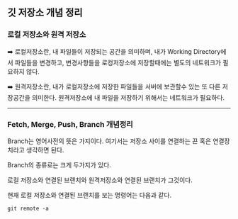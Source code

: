 ##  깃 저장소 개념 정리

### 로컬 저장소와 원격 저장소

➡️ 로컬저장소란, 내 파일들이 저장되는 공간을 의미하며, 내가 Working Directory에서 파일들을 변경하고, 변경사항들을 로컹저장소에 저장할때에는 별도의 네트워크가 필요하지 않다.

➡️ 원격저장소란, 내가 로컬저장소에 저장한 파일들을 서버에 보관할수 있는 또 다른 저장공간을 의미한다. 원격저장소에 내 파일을 저장하기 위해서는 네트워크가 필요하다.

---

### Fetch, Merge, Push, Branch 개념정리

Branch는 영어사전의 뜻은 가지이다. 여기서는 저장소 사이를 연결하는 끈 혹은 연결장치라고 생각하면 된다.

Branch의 종류로는 크게 두가지가 있다.

로컬 저장소와 연결된 브랜치와 원격저장소와 연결된 브랜치가 그것이다.

현재 로컬 저장소와 연결된 브랜치를 보는 명령어는 다음과 같다.

~~~unix
git remote -a
~~~






